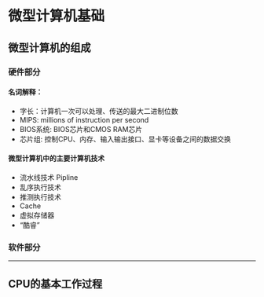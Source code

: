 # 微型计算机基础

## 微型计算机的组成

### 硬件部分

#### 名词解释：

+ 字长：计算机一次可以处理、传送的最大二进制位数
+ MIPS: millions of instruction per second
+ BIOS系统: BIOS芯片和CMOS RAM芯片
+ 芯片组: 控制CPU、内存、输入输出接口、显卡等设备之间的数据交换

#### 微型计算机中的主要计算机技术

+ 流水线技术 Pipline
+ 乱序执行技术
+ 推测执行技术
+ Cache
+ 虚拟存储器
+ “酷睿”

### 软件部分

-----

## CPU的基本工作过程

